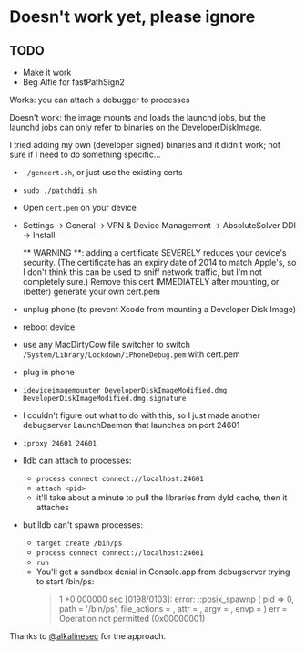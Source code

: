 # Doesn't work yet, please ignore

## TODO

- Make it work
- Beg Alfie for fastPathSign2

Works: you can attach a debugger to processes

Doesn't work: the image mounts and loads the launchd jobs, but the launchd jobs can only refer to binaries on the DeveloperDiskImage.

I tried adding my own (developer signed) binaries and it didn't work; not sure if I need to do something specific...

- `./gencert.sh`, or just use the existing certs
- `sudo ./patchddi.sh`
- Open `cert.pem` on your device
- Settings -> General -> VPN & Device Management -> AbsoluteSolver DDI -> Install

  ** WARNING **: adding a certificate SEVERELY reduces your device's security. (The certificate has an expiry date of 2014 to match Apple's, so I don't think this can be used to sniff network traffic, but I'm not completely sure.) Remove this cert IMMEDIATELY after mounting, or (better) generate your own cert.pem

- unplug phone (to prevent Xcode from mounting a Developer Disk Image)
- reboot device
- use any MacDirtyCow file switcher to switch `/System/Library/Lockdown/iPhoneDebug.pem` with cert.pem
- plug in phone
- `ideviceimagemounter DeveloperDiskImageModified.dmg DeveloperDiskImageModified.dmg.signature`
- I couldn't figure out what to do with this, so I just made another debugserver LaunchDaemon that launches on port 24601
- `iproxy 24601 24601`
- lldb can attach to processes:
  - `process connect connect://localhost:24601`
  - `attach <pid>`
  - it'll take about a minute to pull the libraries from dyld cache, then it attaches
- but lldb can't spawn processes:
  - `target create /bin/ps`
  - `process connect connect://localhost:24601`
  - `run`
  - You'll get a sandbox denial in Console.app from debugserver trying to start /bin/ps:
    > 1 +0.000000 sec [0198/0103]: error: ::posix_spawnp ( pid => 0, path = '/bin/ps', file_actions = , attr = , argv = , envp =  ) err = Operation not permitted (0x00000001)

Thanks to [@alkalinesec](https://twitter.com/alkalinesec/status/1624768369449631746) for the approach.
